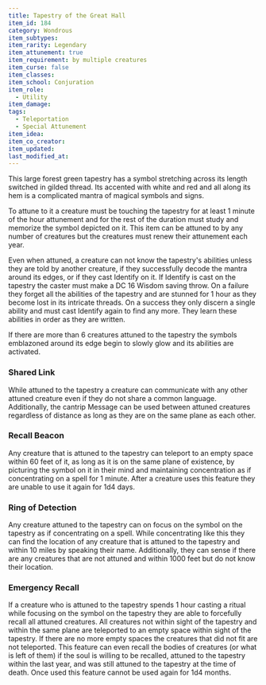 ```yaml
---
title: Tapestry of the Great Hall
item_id: 184
category: Wondrous
item_subtypes:
item_rarity: Legendary
item_attunement: true
item_requirement: by multiple creatures
item_curse: false
item_classes:
item_school: Conjuration
item_role:
  - Utility
item_damage:
tags:
  - Teleportation
  - Special Attunement
item_idea:
item_co_creator:
item_updated:
last_modified_at:
---
```


This large forest green tapestry has a symbol stretching across its length switched in gilded thread. Its accented with white and red and all along its hem is a complicated mantra of magical symbols and signs.

To attune to it a creature must be touching the tapestry for at least 1 minute of the hour attunement and for the rest of the duration must study and memorize the symbol depicted on it. This item can be attuned to by any number of creatures but the creatures must renew their attunement each year.

Even when attuned, a creature can not know the tapestry's abilities unless they are told by another creature, if they successfully decode the mantra around its edges, or if they cast <magic-spell>Identify</magic-spell> on it. If <magic-spell>Identify</magic-spell> is cast on the tapestry the caster must make a DC 16 Wisdom saving throw. On a failure they forget all the abilities of the tapestry and are stunned for 1 hour as they become lost in its intricate threads. On a success they only discern a single ability and must cast <magic-spell>Identify</magic-spell> again to find any more. They learn these abilities in order as they are written.

If there are more than 6 creatures attuned to the tapestry the symbols emblazoned around its edge begin to slowly glow and its abilities are activated.

### Shared Link
While attuned to the tapestry a creature can communicate with any other attuned creature even if they do not share a common language. Additionally, the cantrip Message can be used between attuned creatures regardless of distance as long as they are on the same plane as each other.

### Recall Beacon
Any creature that is attuned to the tapestry can teleport to an empty space within 60 feet of it, as long as it is on the same plane of existence, by picturing the symbol on it in their mind and maintaining concentration as if concentrating on a spell for 1 minute. After a creature uses this feature they are unable to use it again for 1d4 days.

### Ring of Detection
Any creature attuned to the tapestry can on focus on the symbol on the tapestry as if concentrating on a spell. While concentrating like this they can find the location of any creature that is attuned to the tapestry and within 10 miles by speaking their name. Additionally, they can sense if there are any creatures that are not attuned and within 1000 feet but do not know their location.

### Emergency Recall
If a creature who is attuned to the tapestry spends 1 hour casting a ritual while focusing on the symbol on the tapestry they are able to forcefully recall all attuned creatures. All creatures not within sight of the tapestry and within the same plane are teleported to an empty space within sight of the tapestry. If there are no more empty spaces the creatures that did not fit are not teleported. This feature can even recall the bodies of creatures (or what is left of them) if the soul is willing to be recalled, attuned to the tapestry within the last year, and was still attuned to the tapestry at the time of death. Once used this feature cannot be used again for 1d4 months.
